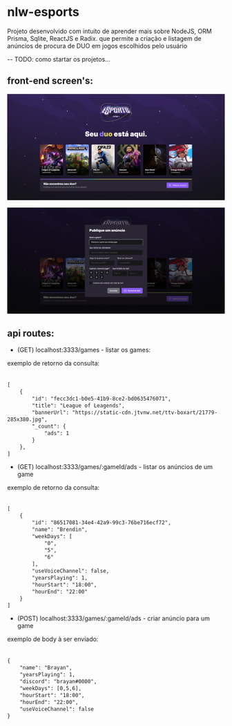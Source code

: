 # nlw-esports
Projeto desenvolvido com intuito de aprender mais sobre NodeJS, ORM Prisma, Sqlite, ReactJS e Radix. que permite a criação e listagem de anúncios de procura de DUO em jogos escolhidos pelo usuário

-- TODO: como startar os projetos...

## front-end screen's:

![home screen](https://github.com/brayan-jordan/nlw-esports/blob/master/screenshots/home.PNG)

![create ad modal](https://github.com/brayan-jordan/nlw-esports/blob/master/screenshots/create_ad.PNG)

## api routes:

- (GET) localhost:3333/games - listar os games:

exemplo de retorno da consulta:
###### 
	[
		{
			"id": "fecc3dc1-b0e5-41b9-8ce2-bd0635476071",
			"title": "League of Leagends",
			"bannerUrl": "https://static-cdn.jtvnw.net/ttv-boxart/21779-285x380.jpg",
			"_count": {
				"ads": 1
			}
		},
	]

- (GET) localhost:3333/games/:gameId/ads - listar os anúncios de um game

exemplo de retorno da consulta:
###### 
	[
		{
			"id": "86517081-34e4-42a9-99c3-76be716ecf72",
			"name": "Brendin",
			"weekDays": [
				"0",
				"5",
				"6"
			],
			"useVoiceChannel": false,
			"yearsPlaying": 1,
			"hourStart": "18:00",
			"hourEnd": "22:00"
		}
	]

- (POST) localhost:3333/games/:gameId/ads - criar anúncio para um game

exemplo de body à ser enviado:
###### 
	{
		"name": "Brayan",
		"yearsPlaying": 1,
		"discord": "brayan#0000",
		"weekDays": [0,5,6],
		"hourStart": "18:00",
		"hourEnd": "22:00",
		"useVoiceChannel": false
	}
